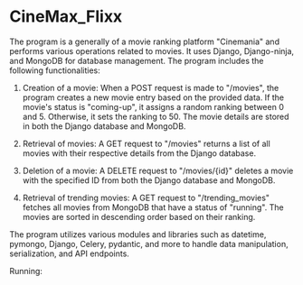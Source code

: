 # CineMax_Flixx
The program is a generally of a movie ranking platform "Cinemania" and performs various operations related to movies. It uses Django, Django-ninja, and MongoDB for database management. The program includes the following functionalities:

1. Creation of a movie: When a POST request is made to "/movies", the program creates a new movie entry based on the provided data. If the movie's status is "coming-up", it assigns a random ranking between 0 and 5. Otherwise, it sets the ranking to 50. The movie details are stored in both the Django database and MongoDB.

2. Retrieval of movies: A GET request to "/movies" returns a list of all movies with their respective details from the Django database.

3. Deletion of a movie: A DELETE request to "/movies/{id}" deletes a movie with the specified ID from both the Django database and MongoDB.

4. Retrieval of trending movies: A GET request to "/trending_movies" fetches all movies from MongoDB that have a status of "running". The movies are sorted in descending order based on their ranking.

The program utilizes various modules and libraries such as datetime, pymongo, Django, Celery, pydantic, and more to handle data manipulation, serialization, and API endpoints.

Running:
